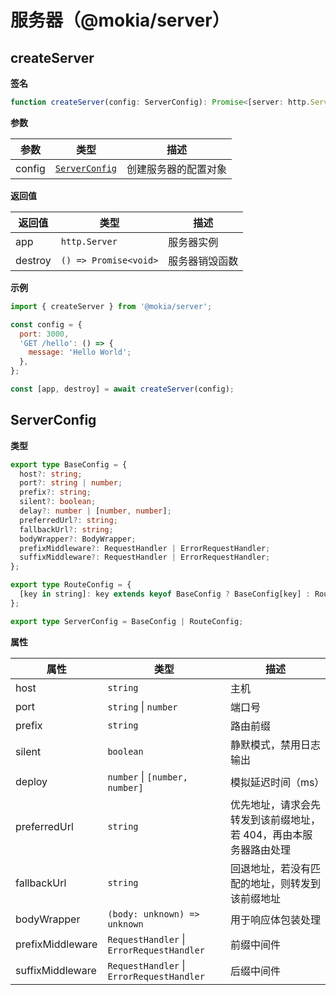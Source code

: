 # 服务器（@mokia/server）

## createServer

**签名**

```typescript
function createServer(config: ServerConfig): Promise<[server: http.Server, destroy: () => Promise<void>]>;
```

**参数**

| 参数   | 类型                            | 描述                 |
| ------ | ------------------------------- | -------------------- |
| config | [`ServerConfig`](#ServerConfig) | 创建服务器的配置对象 |

**返回值**

| 返回值  | 类型                  | 描述           |
| ------- | --------------------- | -------------- |
| app     | `http.Server`         | 服务器实例     |
| destroy | `() => Promise<void>` | 服务器销毁函数 |

**示例**

```javascript
import { createServer } from '@mokia/server';

const config = {
  port: 3000,
  'GET /hello': () => {
    message: 'Hello World';
  },
};

const [app, destroy] = await createServer(config);
```

## ServerConfig

**类型**

```typescript
export type BaseConfig = {
  host?: string;
  port?: string | number;
  prefix?: string;
  silent?: boolean;
  delay?: number | [number, number];
  preferredUrl?: string;
  fallbackUrl?: string;
  bodyWrapper?: BodyWrapper;
  prefixMiddleware?: RequestHandler | ErrorRequestHandler;
  suffixMiddleware?: RequestHandler | ErrorRequestHandler;
};

export type RouteConfig = {
  [key in string]: key extends keyof BaseConfig ? BaseConfig[key] : RouteValue;
};

export type ServerConfig = BaseConfig | RouteConfig;
```

**属性**

| 属性             | 类型                                      | 描述                                                             |
| ---------------- | ----------------------------------------- | ---------------------------------------------------------------- |
| host             | `string`                                  | 主机                                                             |
| port             | `string` \| `number`                      | 端口号                                                           |
| prefix           | `string`                                  | 路由前缀                                                         |
| silent           | `boolean`                                 | 静默模式，禁用日志输出                                           |
| deploy           | `number` \| `[number, number]`            | 模拟延迟时间（ms）                                               |
| preferredUrl     | `string`                                  | 优先地址，请求会先转发到该前缀地址，若 404，再由本服务器路由处理 |
| fallbackUrl      | `string`                                  | 回退地址，若没有匹配的地址，则转发到该前缀地址                   |
| bodyWrapper      | `(body: unknown) => unknown`              | 用于响应体包装处理                                               |
| prefixMiddleware | `RequestHandler` \| `ErrorRequestHandler` | 前缀中间件                                                       |
| suffixMiddleware | `RequestHandler` \| `ErrorRequestHandler` | 后缀中间件                                                       |
